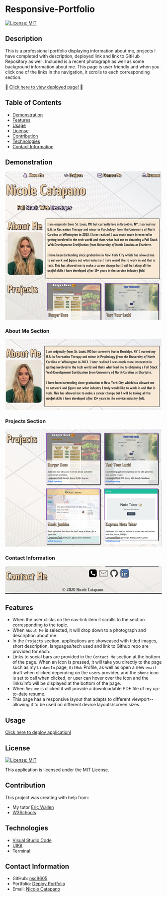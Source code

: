 # Responsive-Portfolio

[![License: MIT](https://img.shields.io/badge/License-MIT-yellow.svg)](https://opensource.org/licenses/MIT)

## Description

This is a professional portfolio displaying information about me, projects I have completed with description, deployed link and link to GitHub Repository as well. Included is a recent photograph as well as some background information about me. This page is user friendly and when you click one of the links in the navigation, it scrolls to each corresponding section.

:round_pushpin: [Click here to view deployed page!](https://nsc9605.github.io/Responsive-Portfolio/) :round_pushpin:

## Table of Contents

- [Demonstration](#demonstration)
- [Features](#features)
- [Usage](#usage)
- [License](#license)
- [Contribution](#contribution)
- [Technologies](#technologies)
- [Contact Information](#contact-information)

## Demonstration

![Overview](assets/images/main.png)

### About Me Section
![AboutMe](assets/images/about.png)
### Projects Section
![Projects](assets/images/projects.png)
### Contact Information
![Contact](assets/images/contact.png)


## Features

- When the user clicks on the nav-link item it scrolls to the section corresponding to the topic. 
- When `About Me` is selected, it will drop down to a photograph and description about me.
- In the `Projects` section, applications are showcased with titled images, short description, languages/tech used and link to Github repo are provided for each. 
- Links to social bars are provided in the `Contact Me` section at the bottom of the page. When an icon is pressed, it will take you directly to the page such as my `LinkedIn` page, `GitHub` Profile, as well as open a new `email` draft when clicked depending on the users provider, and the `phone` icon is set to call when clicked, or user can hover over the icon and the links/info will be displayed at the bottom of the page.
- When `Resume` is clicked it will provide a downloadable PDF file of my up-to-date resume.
- This page has a responsive layout that adapts to different viewport--allowing it to be used on different device layouts/screen sizes. 


## Usage

[Click here to deploy application!](https://nsc9605.github.io/Responsive-Portfolio/)


## License

[![License: MIT](https://img.shields.io/badge/License-MIT-yellow.svg)](https://opensource.org/licenses/MIT)

This application is licensed under the MIT License.


## Contribution

This project was creating with help from:

- My tutor [Eric Wallen](https://github.com/ericwallen)
- [W3Schools](https://w3schools.com)


## Technologies

- [Visual Studio Code](https://code.visualstudio.com/)
- [UIKit](https://getuikit.com)
- Terminal

## Contact Information

- GitHub: [nsc9605](https://github.com/nsc9605)
- Portfolio: [Deploy Portfolio](https://nsc9605.github.io/Responsive-Portfolio/)
- Email: [Nicole Catapano](mailto:nsc9605@gmail.com)
